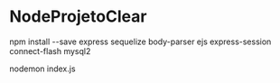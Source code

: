 # NodeProjetoClear

 npm install --save express sequelize body-parser ejs express-session connect-flash mysql2


nodemon index.js